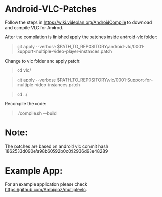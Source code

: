 Android-VLC-Patches
===================

Follow the steps in https://wiki.videolan.org/AndroidCompile to download and compile VLC for Androd.

After the compilation is finished apply the patches inside android-vlc folder:

> git apply --verbose $PATH_TO_REPOSITORY/android-vlc/0001-Support-multiple-video-player-instances.patch

Change to vlc folder and apply patch:

> cd vlc/

> git apply --verbose $PATH_TO_REPOSITORY/vlc/0001-Support-for-multiple-video-instances.patch

> cd ../

Recompile the code:
> ./compile.sh --build

Note:
=====

The patches are based on android vlc commit hash 1862583d090efa98b60592b0c092936d98e48289.

Example App:
============

For an example application please check https://github.com/Ambigioz/multiplevlc.
